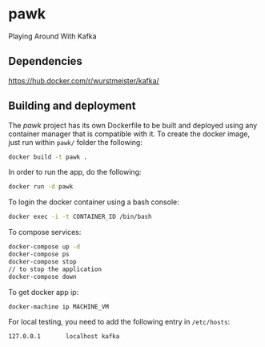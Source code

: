 # pawk
Playing Around With Kafka


## Dependencies

https://hub.docker.com/r/wurstmeister/kafka/

## Building and deployment

The *pawk* project has its own Dockerfile to be built and deployed using any container manager that is compatible with it.
To create the docker image, just run within `pawk/` folder the following:

```bash
docker build -t pawk .
```

In order to run the app, do the following:

```bash
docker run -d pawk 
```

To login the docker container using a bash console:

```bash
docker exec -i -t CONTAINER_ID /bin/bash
```

To compose services:

```bash
docker-compose up -d
docker-compose ps
docker-compose stop
// to stop the application
docker-compose down
```

To get docker app ip:

```bash
docker-machine ip MACHINE_VM
```

For local testing, you need to add the following entry in `/etc/hosts`:

```bash
127.0.0.1       localhost kafka
```